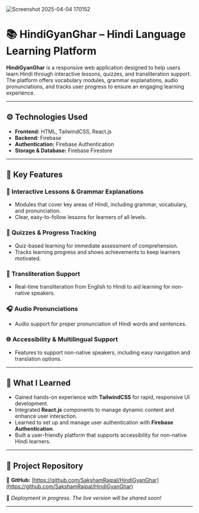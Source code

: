![Screenshot 2025-04-04 170152](https://github.com/user-attachments/assets/8e475562-c542-4d5e-bd80-b927ee609544)

# 📚 HindiGyanGhar – Hindi Language Learning Platform

**HindiGyanGhar** is a responsive web application designed to help users learn Hindi through interactive lessons, quizzes, and transliteration support. The platform offers vocabulary modules, grammar explanations, audio pronunciations, and tracks user progress to ensure an engaging learning experience.

---

## ⚙️ Technologies Used

- **Frontend:** HTML, TailwindCSS, React.js
- **Backend:** Firebase
- **Authentication:** Firebase Authentication
- **Storage & Database:** Firebase Firestore

---

## 📑 Key Features

### 📝 Interactive Lessons & Grammar Explanations
- Modules that cover key areas of Hindi, including grammar, vocabulary, and pronunciation.
- Clear, easy-to-follow lessons for learners of all levels.

### 🎯 Quizzes & Progress Tracking
- Quiz-based learning for immediate assessment of comprehension.
- Tracks learning progress and shows achievements to keep learners motivated.

### 🔄 Transliteration Support
- Real-time transliteration from English to Hindi to aid learning for non-native speakers.

### 🎧 Audio Pronunciations
- Audio support for proper pronunciation of Hindi words and sentences.

### 🌐 Accessibility & Multilingual Support
- Features to support non-native speakers, including easy navigation and translation options.

---

## 🧠 What I Learned

- Gained hands-on experience with **TailwindCSS** for rapid, responsive UI development.
- Integrated **React.js** components to manage dynamic content and enhance user interaction.
- Learned to set up and manage user authentication with **Firebase Authentication**.
- Built a user-friendly platform that supports accessibility for non-native Hindi learners.

---

## 🔗 Project Repository

📁 **GitHub:** [https://github.com/SakshamRajpal/HindiGyanGhar](https://github.com/SakshamRajpal/HindiGyanGhar)

🚧 *Deployment in progress. The live version will be shared soon!*

---

